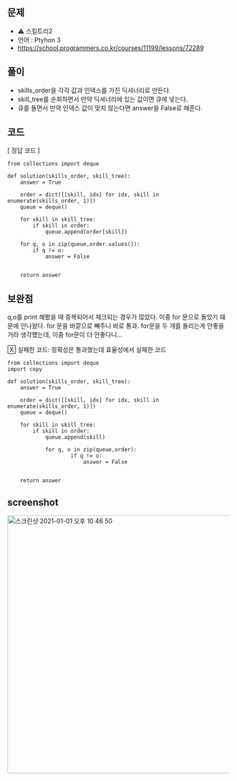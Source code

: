 ## 문제
- ⚠️ 스킬트리2
- 언어 : Ptyhon 3
- https://school.programmers.co.kr/courses/11199/lessons/72289


## 풀이
- skills_order을 각각 값과 인덱스를 가진 딕셔너리로 만든다.
- skill_tree를 순회하면서 만약 딕셔너리에 있는 값이면 큐에 넣는다.
- 큐를 돌면서 만약 인덱스 값이 맞지 않는다면 answer을 False로 해준다.

## 코드

[ 정답 코드 ]
```
from collections import deque

def solution(skills_order, skill_tree):
    answer = True
    
    order = dict([[skill, idx] for idx, skill in enumerate(skills_order, 1)])
    queue = deque()
      
    for skill in skill_tree:
        if skill in order:
            queue.append(order[skill])
            
    for q, o in zip(queue,order.values()):
        if q != o:
            answer = False
    
            
    return answer
```

## 보완점

q,o를 print 해봤을 때 중복되어서 체크되는 경우가 많았다. 이중 for 문으로 돌았기 떄문에 안나왔다.
for 문을 바깥으로 빼주니 바로 통과. for문을 두 개를 돌리는게 안좋을 거라 생각헀는데, 이중 for문이 더 안좋다니...

🅇 실패한 코드: 정확성은 통과했는데 효율성에서 실패한 코드

```
from collections import deque
import copy

def solution(skills_order, skill_tree):
    answer = True
    
    order = dict([[skill, idx] for idx, skill in enumerate(skills_order, 1)])
    queue = deque()
      
    for skill in skill_tree:
        if skill in order:
            queue.append(skill)
            
            for q, o in zip(queue,order):
                    if q != o:
                        answer = False
    
            
    return answer
```


## screenshot

<img width="584" alt="스크린샷 2021-01-01 오후 10 46 50" src="https://user-images.githubusercontent.com/35520314/103439799-77d7f300-4c83-11eb-825c-7951fc49a85b.png">



